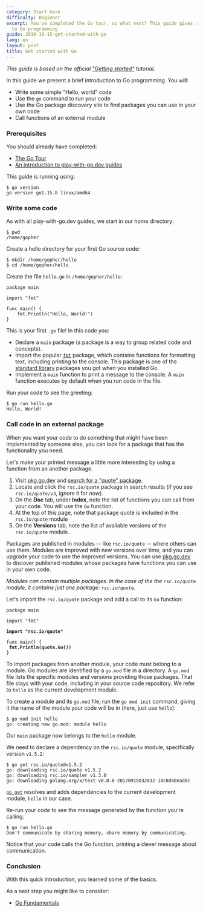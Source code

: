 ```yaml
---
category: Start here
difficulty: Beginner
excerpt: You've completed the Go tour, so what next? This guide gives a brief introduction
  to Go programming
guide: 2019-10-15-get-started-with-go
lang: en
layout: post
title: Get started with Go
---
```


_This guide is based on the official ["Getting started"](https://golang.org/doc/tutorial/getting-started.html)
tutorial._

In this guide we present a brief introduction to Go programming. You will:

* Write some simple "Hello, world" code
* Use the `go` command to run your code
* Use the Go package discovery site to find packages you can use in your own code
* Call functions of an external module

### Prerequisites

You should already have completed:

* [The Go Tour](https://tour.golang.org/)
* [An introduction to play-with-go.dev guides](/intro-to-play-with-go-dev/)

This guide is running using:

<pre data-command-src="Z28gdmVyc2lvbgo="><code class="language-.term1">$ go version
go version go1.15.8 linux/amd64
</code></pre>

### Write some code

As with all play-with-go.dev guides, we start in our home directory:

<pre data-command-src="cHdkCg=="><code class="language-.term1">$ pwd
/home/gopher
</code></pre>

Create a hello directory for your first Go source code:

<pre data-command-src="bWtkaXIgL2hvbWUvZ29waGVyL2hlbGxvCmNkIC9ob21lL2dvcGhlci9oZWxsbwo="><code class="language-.term1">$ mkdir /home/gopher/hello
$ cd /home/gopher/hello
</code></pre>

Create the file `hello.go` in `/home/gopher/hello`:

<pre data-upload-path="L2hvbWUvZ29waGVyL2hlbGxv" data-upload-src="aGVsbG8uZ28=:cGFja2FnZSBtYWluCgppbXBvcnQgImZtdCIKCmZ1bmMgbWFpbigpIHsKCWZtdC5QcmludGxuKCJIZWxsbywgV29ybGQhIikKfQo=" data-upload-term=".term1"><code class="language-go">package main

import &#34;fmt&#34;

func main() &#123;
	fmt.Println(&#34;Hello, World!&#34;)
&#125;
</code></pre>

This is your first `.go` file! In this code you:

* Declare a `main` package (a package is a way to group related code and concepts).
* Import the popular [`fmt`](https://golang.org/pkg/fmt/) package, which contains functions for formatting text,
  including printing to the console. This package is one of the [standard library](https://golang.org/pkg/) packages you
  got when you installed Go.
* Implement a `main` function to print a message to the console. A `main` function executes by default when you run code
  in the file.

Run your code to see the greeting:

<pre data-command-src="Z28gcnVuIGhlbGxvLmdvCg=="><code class="language-.term1">$ go run hello.go
Hello, World!
</code></pre>

### Call code in an external package

When you want your code to do something that might have been implemented by someone else, you can look for a package
that has the functionality you need.

Let's make your printed message a little more interesting by using a function from an another package.

1. Visit [pkg.go.dev](https://pkg.go.dev) and [search for a "quote" package](https://pkg.go.dev/search?q=quote).
1. Locate and click the `rsc.io/quote` package in search results (if you see `rsc.io/quote/v3`, ignore it for now).
1. On the **Doc** tab, under **Index**, note the list of functions you can call from your code. You will use the `Go`
   function.
1. At the top of this page, note that package quote is included in the `rsc.io/quote` module
1. On the **Versions** tab, note the list of available versions of the `rsc.io/quote` module.

Packages are published in modules -- like `rsc.io/quote` -- where others can use them. Modules are improved with new
versions over time, and you can upgrade your code to use the improved versions. You can use
[pkg.go.dev](https://pkg.go.dev) to discover published modules whose packages have functions you can use in your own
code.

_Modules can contain multiple packages. In the case of the the `rsc.io/quote` module, it contains just one package:
`rsc.io/quote`._

Let's import the `rsc.io/quote` package and add a call to its `Go` function:

<pre data-upload-path="L2hvbWUvZ29waGVyL2hlbGxv" data-upload-src="aGVsbG8uZ28=:cGFja2FnZSBtYWluCgppbXBvcnQgImZtdCIKCmltcG9ydCAicnNjLmlvL3F1b3RlIgoKZnVuYyBtYWluKCkgewoJZm10LlByaW50bG4ocXVvdGUuR28oKSkKfQo=" data-upload-term=".term1"><code class="language-go">package main

import &#34;fmt&#34;

<b>import &#34;rsc.io/quote&#34;</b>
<b></b>
func main() &#123;
<b>	fmt.Println(quote.Go())</b>
&#125;
</code></pre>

To import packages from another module, your code must belong to a module. Go modules are identified by a `go.mod` file
in a directory. A `go.mod` file lists the specific modules and versions providing those packages. That file stays with
your code, including in your source code repository. We refer to `hello` as the current development
module.

To create a module and its `go.mod` file, run the `go mod init` command, giving it the name of the module your
code will be in (here, just use `hello`):

<pre data-command-src="Z28gbW9kIGluaXQgaGVsbG8K"><code class="language-.term1">$ go mod init hello
go: creating new go.mod: module hello
</code></pre>

Our `main` package now belongs to the `hello` module.

We need to declare a dependency on the `rsc.io/quote` module, specifically version `v1.5.2`:

<pre data-command-src="Z28gZ2V0IHJzYy5pby9xdW90ZUB2MS41LjIK"><code class="language-.term1">$ go get rsc.io/quote@v1.5.2
go: downloading rsc.io/quote v1.5.2
go: downloading rsc.io/sampler v1.3.0
go: downloading golang.org/x/text v0.0.0-20170915032832-14c0d48ead0c
</code></pre>

[`go get`](https://golang.org/cmd/go/#hdr-Add_dependencies_to_current_module_and_install_them) resolves and adds
dependencies to the current development module, `hello` in our case.

Re-run your code to see the message generated by the function you're calling.

<pre data-command-src="Z28gcnVuIGhlbGxvLmdvCg=="><code class="language-.term1">$ go run hello.go
Don&#39;t communicate by sharing memory, share memory by communicating.
</code></pre>

Notice that your code calls the Go function, printing a clever message about communication.

### Conclusion

With this quick introduction, you learned some of the basics.

As a next step you might like to consider:

* [Go Fundamentals](/go-fundamentals_go115_en)

<script>let pageGuide="2019-10-15-get-started-with-go"; let pageLanguage="en"; let pageScenario="go115";</script>
